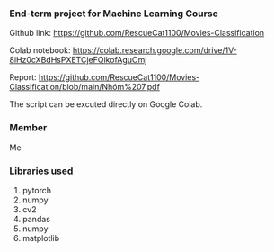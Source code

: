 ### End-term project for Machine Learning Course

Github link: https://github.com/RescueCat1100/Movies-Classification

Colab notebook: https://colab.research.google.com/drive/1V-8iHz0cXBdHsPXETCjeFQikofAguOmj

Report: https://github.com/RescueCat1100/Movies-Classification/blob/main/Nhóm%207.pdf

The script can be excuted directly on Google Colab.

### Member

Me 

### Libraries used

1. pytorch
2. numpy
3. cv2
4. pandas
5. numpy
6. matplotlib
